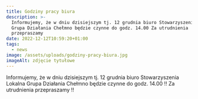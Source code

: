 ```yaml
---
title: Godziny pracy biura
description: >-
  Informujemy, że w dniu dzisiejszym tj. 12 grudnia biuro Stowarzyszenia Lokalna
  Grupa Działania Chełmno będzie czynne do godz. 14.00 Za utrudnienia
  przepraszamy
date: 2022-12-12T10:59:20+01:00
tags:
  - news
image: /assets/uploads/godziny-pracy-biura.jpg
imageAlt: zdjęcie tytułowe
---
```

Informujemy, że w dniu dzisiejszym tj. 12 grudnia biuro Stowarzyszenia Lokalna Grupa Działania Chełmno będzie czynne do godz. 14.00 ‼️ Za utrudnienia przepraszamy ‼️
